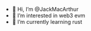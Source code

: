 - 👋 Hi, I’m @JackMacArthur
- 👀 I’m interested in web3 evm 
- 🌱 I’m currently learning rust

<!---
JackMacArthur/JackMacArthur is a ✨ special ✨ repository because its `README.md` (this file) appears on your GitHub profile.
You can click the Preview link to take a look at your changes.
--->
